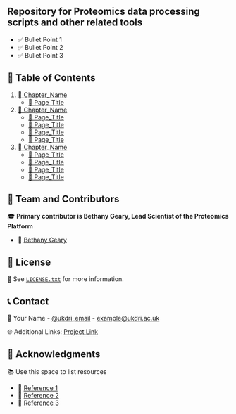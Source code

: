 <!-- ABOUT THE PROJECT -->
## Repository for Proteomics data processing scripts and other related tools

* ✅ Bullet Point 1
* ✅ Bullet Point 2
* ✅ Bullet Point 3

## 📑 Table of Contents
<ol>
  <li>
    <a href="#Link_to_the_chapter_folder">📂 Chapter_Name</a>
    <ul>
      <li><a href="#Link_to_the_page">📄 Page_Title</a></li>
    </ul>
  </li>
  <li>
    <a href="#Link_to_the_chapter_folder">📂 Chapter_Name</a>
    <ul>
      <li><a href="#Link_to_the_page">📄 Page_Title</a></li>
      <li><a href="#Link_to_the_page">📄 Page_Title</a></li>
      <li><a href="#Link_to_the_page">📄 Page_Title</a></li>
      <li><a href="#Link_to_the_page">📄 Page_Title</a></li>
    </ul>
  </li>
  <li>
    <a href="#Link_to_the_chapter_folder">📂 Chapter_Name</a>
    <ul>
      <li><a href="#Link_to_the_page">📄 Page_Title</a></li>
      <li><a href="#Link_to_the_page">📄 Page_Title</a></li>
      <li><a href="#Link_to_the_page">📄 Page_Title</a></li>
      <li><a href="#Link_to_the_page">📄 Page_Title</a></li>
    </ul>
  </li>
</ol>

## 👥 Team and Contributors

🎓 **Primary contributor is Bethany Geary, Lead Scientist of the Proteomics Platform**

* 👤 [Bethany Geary](https://github.com/bwgeary)

<!-- LICENSE -->
## 📜 License

🔗 See [`LICENSE.txt`](./LICENSE.txt) for more information.


<!-- CONTACT -->
## 📞 Contact


📧 Your Name - [@ukdri_email](mailto:example@ukdri.ac.uk) - [example@ukdri.ac.uk](mailto:example@ukdri.ac.uk)

🌐 Additional Links: [Project Link](https://<link-to-something>)


<!-- ACKNOWLEDGMENTS -->
## 🙌 Acknowledgments

📚 Use this space to list resources

* 📌 [Reference 1](https://example.com)
* 📌 [Reference 2](https://example.com)
* 📌 [Reference 3](https://example.com)
